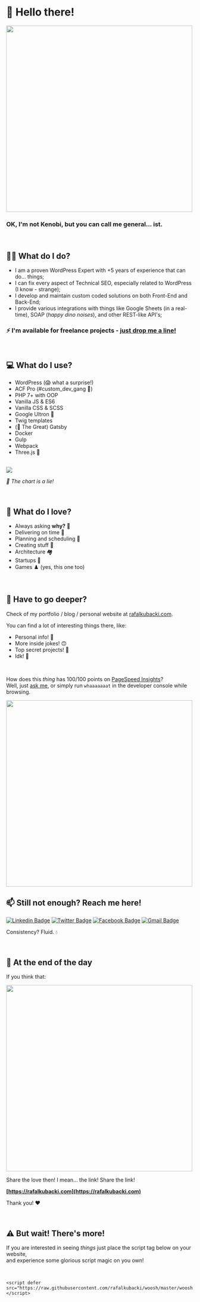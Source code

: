 # 👋 Hello there!

<img src="https://thumbs.gfycat.com/BeneficialShamelessAmphiuma-max-1mb.gif" width="500">

### OK, I'm not Kenobi, but you can call me general... ist.

<br>

## 👨‍💻 What do I do?

* I am a proven WordPress Expert with +5 years of experience that can do... things;
* I can fix every aspect of Technical SEO, especially related to WordPress (I know - strange);
* I develop and maintain custom coded solutions on both Front-End and Back-End;
* I provide various integrations with things like Google Sheets (in a real-time), SOAP (*happy dino noises*), and other REST-like API's;

### ⚡ I'm available for freelance projects - [just drop me a line!](mailto:rafalkubacki7@gmail.com)

<br>

## 💻 What do I use?

* WordPress (😱 what a surprise!)
* ACF Pro (#custom_dev_gang 🤘)
* PHP 7+ with OOP
* Vanilla JS & ES6
* Vanilla CSS & SCSS
* Google Ultron 🚀
* Twig templates
* (🤩 The Great) Gatsby
* Docker
* Gulp
* Webpack
* Three.js 🌱

<br>

<img src = "https://github-readme-stats.vercel.app/api/top-langs/?username=rafalkubacki&layout=compact">

*🍰 The chart is a lie!*

<br>

## 🔭 What do I love?

* Always asking **why?** 🤔
* Delivering on time 🙏
* Planning and scheduling 📅
* Creating stuff 🎨
* Architecture 🏘️
* Startups 🦄
* Games ♟️ (yes, this one too)

<br>

## 🍆 Have to go deeper?

Check of my portfolio / blog / personal website at [rafalkubacki.com](https://rafalkubacki.com).

You can find a lot of interesting things there, like:

* Personal info! 🤺
* More inside jokes! 🙃
* Top secret projects! 🙊
* Idk! 🤷

<br>

How does this *thing* has 100/100 points on [PageSpeed Insights](https://developers.google.com/speed/pagespeed/insights/?url=https%3A%2F%2Frafalkubacki.com)?<br>
Well, just [ask me](mailto:rafalkubacki7@gmail.com), or simply run ``whaaaaaaat`` in the developer console while browsing.

<img src="https://i.pinimg.com/originals/b0/3d/c5/b03dc51894beec8446ddf1c23ee49319.gif" width="500">

<br>

## 📫 Still not enough? Reach me here!

[![Linkedin Badge](https://img.shields.io/badge/-rafalkubacki-blue?style=for-the-badge&logo=Linkedin&logoColor=white&link=https://www.linkedin.com/in/rafalkubacki/)](https://www.linkedin.com/in/rafalkubacki/) [![Twitter Badge](https://img.shields.io/badge/-rafal__kubacki-blue?style=for-the-badge&logo=Twitter&logoColor=white&link=https://twitter.com/rafal_kubacki)](https://twitter.com/rafal_kubacki) [![Facebook Badge](https://img.shields.io/badge/-kubacki.rafal-blue?style=for-the-badge&logo=Messenger&logoColor=white&link=https://www.facebook.com/kubacki.rafal)](https://www.facebook.com/kubacki.rafal) [![Gmail Badge](https://img.shields.io/badge/-rafalkubacki7@gmail.com-red?style=for-the-badge&logo=Gmail&logoColor=white&link=mailto:rafalkubacki7@gmail.com)](mailto:rafalkubacki7@gmail.com) 

Consistency? Fluid. 💧

<br>

## 💬 At the end of the day

If you think that:

<img src="https://i.kym-cdn.com/photos/images/original/001/478/103/562.gif" width="500">

Share the love then! I mean... the link! Share the link! 

**[https://rafalkubacki.com](https://rafalkubacki.com)**

Thank you! ❤️

<br>

## ⚠️ But wait! There's more!

If you are interested in seeing  *things* just place the script tag below on your website,<br>
and experience some glorious script magic on you own!

<br>

```
<script defer src="https://raw.githubusercontent.com/rafalkubacki/woosh/master/woosh.js"></script>
```
